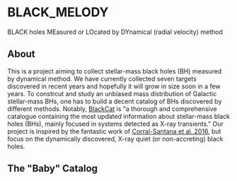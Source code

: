 # BLACK_MELODY
BLACK holes MEasured or LOcated by DYnamical (radial velocity) method

## About
This is a project aiming to collect stellar-mass black holes (BH) measured by dynamical method.
We have currently collected seven targets discovered in recent years 
and hopefully it will grow in size soon in a few years.
To constrcut and study an unbiased mass distribution of Galactic stellar-mass BHs, 
one has to build a decent catalog of BHs discovered by different methods.
Notably, [BlackCat](https://www.astro.puc.cl/BlackCAT/index.php) is 
"a thorough and comprehensive catalogue containing the most updated information about 
stellar-mass black holes (BHs), mainly focused in systems detected as X-ray transients."
Our project is inspired by the fantastic work of 
[Corral-Santana et al. 2016](https://ui.adsabs.harvard.edu/abs/2016A%26A...587A..61C/abstract),
but focus on the dynamically discovered, X-ray quiet (or non-accreting) black holes.

## The "Baby" Catalog 

